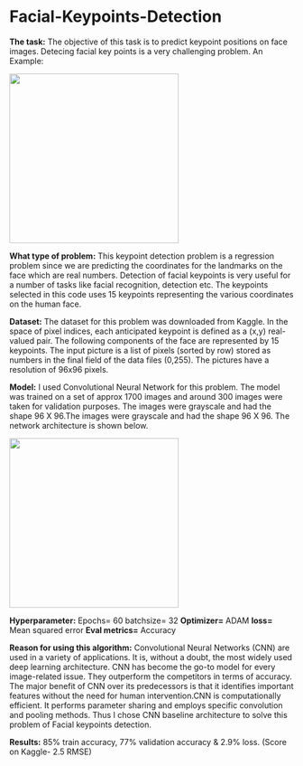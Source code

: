 # Facial-Keypoints-Detection
**The task:**  The objective of this task is to predict keypoint positions on face images. Detecing facial key points is a very challenging problem.
An Example: 

<img src="https://github.com/loveleen-amar/Mini_Project-Facial_Keypoints_Detection/blob/main/1.png" width="300">  


**What type of problem:** This keypoint detection problem is a regression problem since we are predicting the coordinates for the landmarks on the face which are real numbers. Detection of facial keypoints is very useful for a number of tasks like facial recognition, detection etc. The keypoints selected in this code uses 15 keypoints representing the various coordinates on the human face. 

**Dataset:** The dataset for this problem was downloaded from Kaggle. In the space of pixel indices, each anticipated keypoint is defined as a (x,y) real-valued pair. The following components of the face are represented by 15 keypoints. The input picture is a list of pixels (sorted by row) stored as numbers in the final field of the data files (0,255). The pictures have a resolution of 96x96 pixels.

**Model:** I used Convolutional Neural Network for this problem. The model was trained on a set of approx 1700 images and around 300 images were taken for validation purposes. 
The images were grayscale and had the shape 96 X 96.The images were grayscale and had the shape 96 X 96. The network architecture is shown below.


<img src="https://github.com/loveleen-amar/Mini_Project-Facial_Keypoints_Detection/blob/main/2.JPG" width="300">  

**Hyperparameter:**
Epochs= 60
batchsize= 32
**Optimizer=** ADAM
**loss=** Mean squared error
**Eval metrics=** Accuracy

**Reason for using this algorithm:** Convolutional Neural Networks (CNN) are used in a variety of applications. It is, without a doubt, the most widely used deep learning architecture. CNN has become the go-to model for every image-related issue. They outperform the competitors in terms of accuracy. The major benefit of CNN over its predecessors is that it identifies important features without the need for human intervention.CNN is computationally efficient. It performs parameter sharing and employs specific convolution and pooling methods. Thus I chose CNN baseline architecture to solve this problem of Facial keypoints detection.

**Results:**  85% train accuracy, 77% validation accuracy & 2.9% loss. (Score on Kaggle- 2.5 RMSE)


